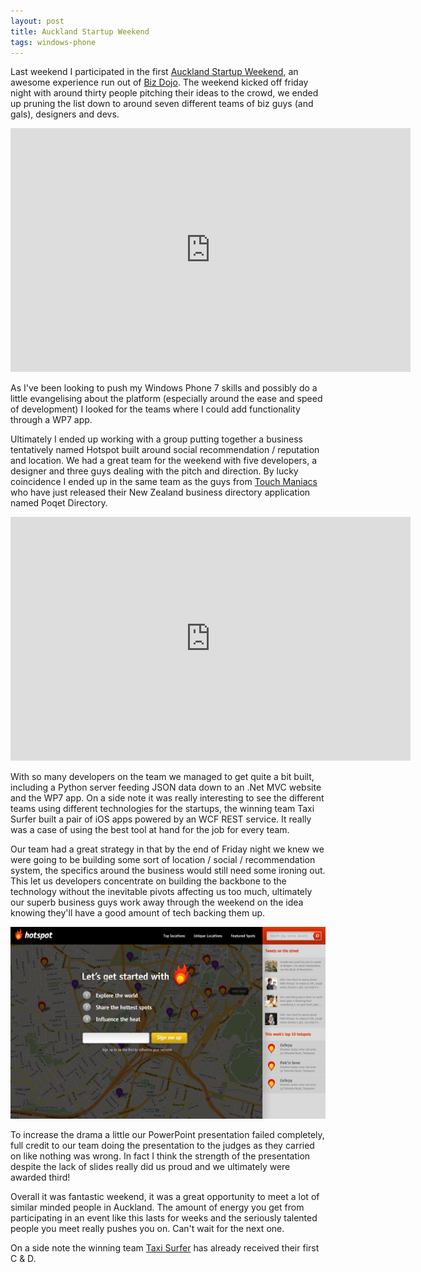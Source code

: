 ```yaml
---
layout: post
title: Auckland Startup Weekend
tags: windows-phone
---
```


Last weekend I participated in the first [Auckland Startup Weekend](http://auckland.startupweekend.org/), an awesome experience run out of [Biz Dojo](http://www.bizdojo.com/login.jspa). The weekend kicked off friday night with around thirty people pitching their ideas to the crowd, we ended up pruning the list down to around seven different teams of biz guys (and gals), designers and devs.

<iframe title="YouTube video player" width="640" height="390" src="http://www.youtube.com/embed/9LxpXn7Cb3w" frameborder="0" allowfullscreen></iframe>


As I've been looking to push my Windows Phone 7 skills and possibly do a little evangelising about the platform (especially around the ease and speed of development) I looked for the teams where I could add functionality through a WP7 app. 

Ultimately I ended up working with a group putting together a business tentatively named Hotspot built around social recommendation / reputation and location. We had a great team for the weekend with five developers, a designer and three guys dealing with the pitch and direction. By lucky coincidence I ended up in the same team as the guys from [Touch Maniacs](http://twitter.com/#!/touchmaniacs) who have just released their New Zealand business directory application named Poqet Directory.

<iframe title="YouTube video player" width="640" height="390" src="http://www.youtube.com/embed/NOaOpOZYg98" frameborder="0" allowfullscreen></iframe>


With so many developers on the team we managed to get quite a bit built, including a Python server feeding JSON data down to an .Net MVC website and the WP7 app. On a side note it was really interesting to see the different teams using different technologies for the startups, the winning team Taxi Surfer built a pair of iOS apps powered by an WCF REST service. It really was a case of using the best tool at hand for the job for every team.

Our team had a great strategy in that by the end of Friday night we knew we were going to be building some sort of location / social / recommendation system, the specifics around the business would still need some ironing out. This let us developers concentrate on building the backbone to the technology without the inevitable pivots affecting us too much, ultimately our superb business guys work away through the weekend on the idea knowing they'll have a good amount of tech backing them up.

<span class="frame"><img src="/content/images/posts/hotspot.png"/></span>

To increase the drama a little our PowerPoint presentation failed completely, full credit to our team doing the presentation to the judges as they carried on like nothing was wrong. In fact I think the strength of the presentation despite the lack of slides really did us proud and we ultimately were awarded third!

Overall it was fantastic weekend, it was a great opportunity to meet a lot of similar minded people in Auckland. The amount of energy you get from participating in an event like this lasts for weeks and the seriously talented people you meet really pushes you on. Can't wait for the next one.

On a side note the winning team [Taxi Surfer](http://taxisurfer.com/) has already received their first  C & D.
